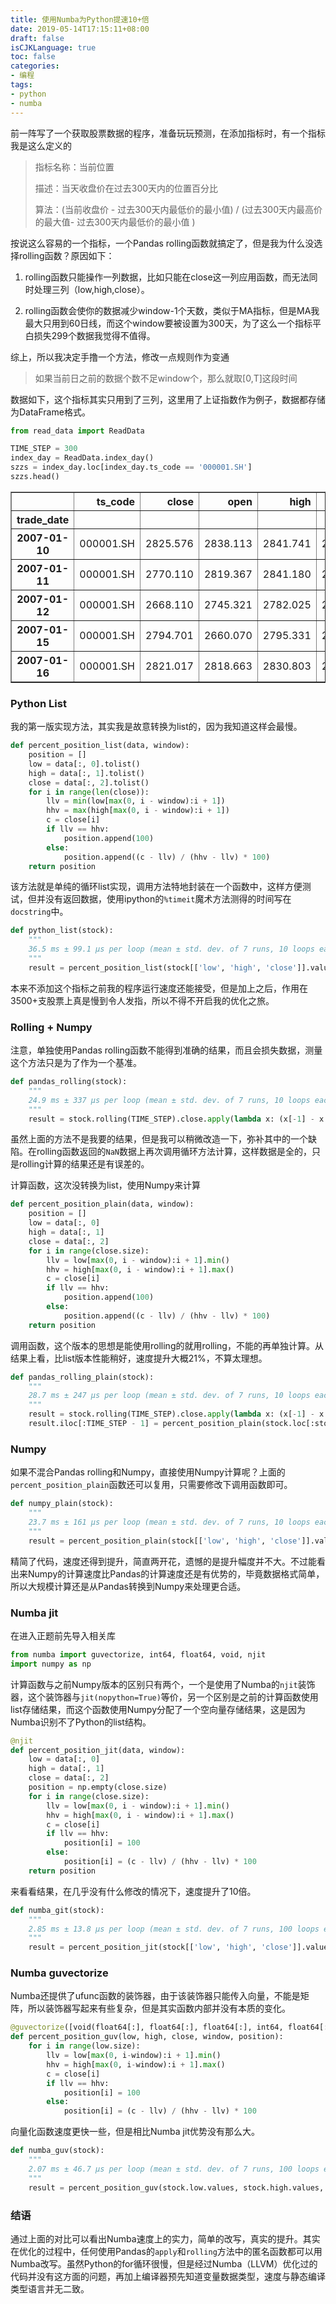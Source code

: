```yaml
---
title: 使用Numba为Python提速10+倍
date: 2019-05-14T17:15:11+08:00
draft: false
isCJKLanguage: true
toc: false
categories:
- 编程
tags:
- python
- numba
---
```




前一阵写了一个获取股票数据的程序，准备玩玩预测，在添加指标时，有一个指标我是这么定义的

> 指标名称：当前位置
>
> 描述：当天收盘价在过去300天内的位置百分比
>
> 算法：(当前收盘价 - 过去300天内最低价的最小值) / (过去300天内最高价的最大值- 过去300天内最低价的最小值 )

按说这么容易的一个指标，一个Pandas rolling函数就搞定了，但是我为什么没选择rolling函数？原因如下：

1. rolling函数只能操作一列数据，比如只能在close这一列应用函数，而无法同时处理三列（low,high,close）。

2. rolling函数会使你的数据减少window-1个天数，类似于MA指标，但是MA我最大只用到60日线，而这个window要被设置为300天，为了这么一个指标平白损失299个数据我觉得不值得。

综上，所以我决定手撸一个方法，修改一点规则作为变通

> 如果当前日之前的数据个数不足window个，那么就取[0,T]这段时间

   



数据如下，这个指标其实只用到了三列，这里用了上证指数作为例子，数据都存储为DataFrame格式。

```python
from read_data import ReadData

TIME_STEP = 300
index_day = ReadData.index_day()
szzs = index_day.loc[index_day.ts_code == '000001.SH']
szzs.head()
```



<table border="1" class="dataframe">
  <thead>
    <tr style="text-align: right;">
      <th></th>
      <th>ts_code</th>
      <th>close</th>
      <th>open</th>
      <th>high</th>
      <th>low</th>
      <th>vol</th>
      <th>amount</th>
      <th>total_mv</th>
      <th>float_mv</th>
      <th>total_share</th>
      <th>float_share</th>
      <th>free_share</th>
      <th>turnover_rate</th>
      <th>turnover_rate_f</th>
      <th>pe_ttm</th>
      <th>pb</th>
    </tr>
    <tr>
      <th>trade_date</th>
      <th></th>
      <th></th>
      <th></th>
      <th></th>
      <th></th>
      <th></th>
      <th></th>
      <th></th>
      <th></th>
      <th></th>
      <th></th>
      <th></th>
      <th></th>
      <th></th>
      <th></th>
      <th></th>
    </tr>
  </thead>
  <tbody>
    <tr>
      <th>2007-01-10</th>
      <td>000001.SH</td>
      <td>2825.576</td>
      <td>2838.113</td>
      <td>2841.741</td>
      <td>2770.988</td>
      <td>111769365.0</td>
      <td>7.9e+07</td>
      <td>8.9e+12</td>
      <td>1.7e+12</td>
      <td>1.2e+12</td>
      <td>2.1e+11</td>
      <td>1.9e+11</td>
      <td>5.06</td>
      <td>5.69</td>
      <td>38.25</td>
      <td>3.38</td>
    </tr>
    <tr>
      <th>2007-01-11</th>
      <td>000001.SH</td>
      <td>2770.110</td>
      <td>2819.367</td>
      <td>2841.180</td>
      <td>2763.886</td>
      <td>121598717.0</td>
      <td>8.3e+07</td>
      <td>8.7e+12</td>
      <td>1.7e+12</td>
      <td>1.2e+12</td>
      <td>2.1e+11</td>
      <td>1.9e+11</td>
      <td>5.48</td>
      <td>6.17</td>
      <td>37.44</td>
      <td>3.31</td>
    </tr>
    <tr>
      <th>2007-01-12</th>
      <td>000001.SH</td>
      <td>2668.110</td>
      <td>2745.321</td>
      <td>2782.025</td>
      <td>2652.578</td>
      <td>107303768.0</td>
      <td>7.3e+07</td>
      <td>8.4e+12</td>
      <td>1.7e+12</td>
      <td>1.2e+12</td>
      <td>2.1e+11</td>
      <td>1.9e+11</td>
      <td>4.80</td>
      <td>5.40</td>
      <td>36.05</td>
      <td>3.18</td>
    </tr>
    <tr>
      <th>2007-01-15</th>
      <td>000001.SH</td>
      <td>2794.701</td>
      <td>2660.070</td>
      <td>2795.331</td>
      <td>2658.879</td>
      <td>91761561.0</td>
      <td>6.6e+07</td>
      <td>8.8e+12</td>
      <td>1.7e+12</td>
      <td>1.2e+12</td>
      <td>2.1e+11</td>
      <td>1.9e+11</td>
      <td>4.10</td>
      <td>4.62</td>
      <td>37.76</td>
      <td>3.33</td>
    </tr>
    <tr>
      <th>2007-01-16</th>
      <td>000001.SH</td>
      <td>2821.017</td>
      <td>2818.663</td>
      <td>2830.803</td>
      <td>2757.205</td>
      <td>111178574.0</td>
      <td>8.3e+07</td>
      <td>8.8e+12</td>
      <td>1.8e+12</td>
      <td>1.2e+12</td>
      <td>2.1e+11</td>
      <td>1.9e+11</td>
      <td>4.96</td>
      <td>5.59</td>
      <td>38.04</td>
      <td>3.36</td>
    </tr>
  </tbody>
</table>


### Python List


我的第一版实现方法，其实我是故意转换为list的，因为我知道这样会最慢。

```python
def percent_position_list(data, window):
    position = []
    low = data[:, 0].tolist()
    high = data[:, 1].tolist()
    close = data[:, 2].tolist()
    for i in range(len(close)):
        llv = min(low[max(0, i - window):i + 1])
        hhv = max(high[max(0, i - window):i + 1])
        c = close[i]
        if llv == hhv:
            position.append(100)
        else:
            position.append((c - llv) / (hhv - llv) * 100)
    return position
```

该方法就是单纯的循环list实现，调用方法特地封装在一个函数中，这样方便测试，但并没有返回数据，使用ipython的`%timeit`魔术方法测得的时间写在`docstring`中。

```python
def python_list(stock):
    """
    36.5 ms ± 99.1 µs per loop (mean ± std. dev. of 7 runs, 10 loops each)
    """
    result = percent_position_list(stock[['low', 'high', 'close']].values, TIME_STEP)
```



本来不添加这个指标之前我的程序运行速度还能接受，但是加上之后，作用在3500+支股票上真是慢到令人发指，所以不得不开启我的优化之旅。





### Rolling + Numpy

注意，单独使用Pandas rolling函数不能得到准确的结果，而且会损失数据，测量这个方法只是为了作为一个基准。

```python
def pandas_rolling(stock):
    """
    24.9 ms ± 337 µs per loop (mean ± std. dev. of 7 runs, 10 loops each)
    """
    result = stock.rolling(TIME_STEP).close.apply(lambda x: (x[-1] - x.min())/(x.max() - x.min()), raw=True) * 100
```





虽然上面的方法不是我要的结果，但是我可以稍微改造一下，弥补其中的一个缺陷。在rolling函数返回的`NaN`数据上再次调用循环方法计算，这样数据是全的，只是rolling计算的结果还是有误差的。



计算函数，这次没转换为list，使用Numpy来计算

```python
def percent_position_plain(data, window):
    position = []
    low = data[:, 0]
    high = data[:, 1]
    close = data[:, 2]
    for i in range(close.size):
        llv = low[max(0, i - window):i + 1].min()
        hhv = high[max(0, i - window):i + 1].max()
        c = close[i]
        if llv == hhv:
            position.append(100)
        else:
            position.append((c - llv) / (hhv - llv) * 100)
    return position
```



调用函数，这个版本的思想是能使用rolling的就用rolling，不能的再单独计算。从结果上看，比list版本性能稍好，速度提升大概21%，不算太理想。

```python
def pandas_rolling_plain(stock):
    """
    28.7 ms ± 247 µs per loop (mean ± std. dev. of 7 runs, 10 loops each)
    """
    result = stock.rolling(TIME_STEP).close.apply(lambda x: (x[-1] - x.min())/(x.max() - x.min()), raw=True) * 100
    result.iloc[:TIME_STEP - 1] = percent_position_plain(stock.loc[:stock.index[TIME_STEP - 2], ['low', 'high', 'close']].values, TIME_STEP)

```





### Numpy

如果不混合Pandas rolling和Numpy，直接使用Numpy计算呢？上面的`percent_position_plain`函数还可以复用，只需要修改下调用函数即可。

```python
def numpy_plain(stock):
    """
    23.7 ms ± 161 µs per loop (mean ± std. dev. of 7 runs, 10 loops each)
    """
    result = percent_position_plain(stock[['low', 'high', 'close']].values, TIME_STEP)
```



精简了代码，速度还得到提升，简直两开花，遗憾的是提升幅度并不大。不过能看出来Numpy的计算速度比Pandas的计算速度还是有优势的，毕竟数据格式简单，所以大规模计算还是从Pandas转换到Numpy来处理更合适。





### Numba jit

在进入正题前先导入相关库

```python
from numba import guvectorize, int64, float64, void, njit
import numpy as np
```



计算函数与之前Numpy版本的区别只有两个，一个是使用了Numba的`njit`装饰器，这个装饰器与`jit(nopython=True)`等价，另一个区别是之前的计算函数使用list存储结果，而这个函数使用Numpy分配了一个空向量存储结果，这是因为Numba识别不了Python的list结构。

```python
@njit
def percent_position_jit(data, window):
    low = data[:, 0]
    high = data[:, 1]
    close = data[:, 2]
    position = np.empty(close.size)
    for i in range(close.size):
        llv = low[max(0, i - window):i + 1].min()
        hhv = high[max(0, i - window):i + 1].max()
        c = close[i]
        if llv == hhv:
            position[i] = 100
        else:
            position[i] = (c - llv) / (hhv - llv) * 100
    return position
```



来看看结果，在几乎没有什么修改的情况下，速度提升了10倍。

```python
def numba_git(stock):
    """
    2.85 ms ± 13.8 µs per loop (mean ± std. dev. of 7 runs, 100 loops each)
    """
    result = percent_position_jit(stock[['low', 'high', 'close']].values, TIME_STEP)
```





### Numba guvectorize

Numba还提供了ufunc函数的装饰器，由于该装饰器只能传入向量，不能是矩阵，所以装饰器写起来有些复杂，但是其实函数内部并没有本质的变化。

```python
@guvectorize([void(float64[:], float64[:], float64[:], int64, float64[:])], '(n),(n),(n),()->(n)')
def percent_position_guv(low, high, close, window, position):
    for i in range(low.size):
        llv = low[max(0, i-window):i + 1].min()
        hhv = high[max(0, i-window):i + 1].max()
        c = close[i]
        if llv == hhv:
            position[i] = 100
        else:
            position[i] = (c - llv) / (hhv - llv) * 100
```



向量化函数速度更快一些，但是相比Numba jit优势没有那么大。

```python
def numba_guv(stock):
    """
    2.07 ms ± 46.7 µs per loop (mean ± std. dev. of 7 runs, 100 loops each)
    """
    result = percent_position_guv(stock.low.values, stock.high.values, stock.close.values, TIME_STEP)

```





### 结语

通过上面的对比可以看出Numba速度上的实力，简单的改写，真实的提升。其实在优化的过程中，任何使用Pandas的`apply`和`rolling`方法中的匿名函数都可以用Numba改写。虽然Python的for循环很慢，但是经过Numba（LLVM）优化过的代码并没有这方面的问题，再加上编译器预先知道变量数据类型，速度与静态编译类型语言并无二致。